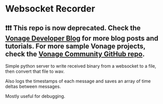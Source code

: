 # Websocket Recorder

## ❗❗❗ **This repo is now deprecated. Check the [Vonage Developer Blog](https://developer.vonage.com/en/blog) for more blog posts and tutorials. For more sample Vonage projects, check the [Vonage Community GitHub repo](https://github.com/Vonage-Community).**

Simple python server to write received binary from a websocket to a file, then convert that file to wav.

Also logs the timestamps of each message and saves an array of time deltas between messages.

Mostly useful for debugging.
